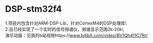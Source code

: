 # DSP-stm32f4
1.项目内包含针对ARM-DSP-Lib，针对CortexM4的DSP处理库\\\
2.且已经实现了一个实时的信号频谱仪，频谱显示范围2k-20k\\\
演示动画：见我的b站视频https://www.bilibili.com/video/BV1Qh411C7Rr/
